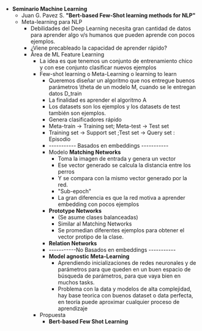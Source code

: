   * **Seminario Machine Learning**
    * Juan G. Pavez S. **"Bert-based Few-Shot learning methods for NLP"**
    * Meta-learning para NLP
      * Debilidades del Deep Learning necesita gran cantidad de datos para aprender algo v/s humanos que pueden aprende con pocos ejemplos.
      * ¿Viene precableado la capacidad de aprender rápido?
      * Área de ML Feature Learning
        * La idea es que tenemos un conjunto de entrenamiento chico y con ese conjunto clasificar nuevos ejemplos
        * Few-shot learning o Meta-Learning o learning to learn
          * Queremos diseñar un algoritmo que nos entregue buenos parámetros \theta de un modelo M, cuando se le entregan datos D_train
          * La finalidad es aprender el algoritmo A
          * Los datasets son los ejemplos y los datasets de test también son ejemplos.
          * Genera clasificadores rápido
          * Meta-train -> Training set; Meta-test -> Test set
          * Training set -> Support set ;Test set -> Query set : Episodio
          * ----------- Basados en embeddings -----------
          * Modelo **Matching Networks**
            * Toma la imagen de entrada y genera un vector
            * Ese vector generado se calcula la distancia entre los perros
            * Y se compara con la mismo vector generado por la red.
            * "Sub-epoch"
            * La gran diferencia es que la red motiva a aprender embedding con pocos ejemplos
          * **Prototype Networks**
            * (Se asume clases balanceadas)
            * Similar al Matching Networks
            * Se promedian diferentes ejemplos para obtener el vector protipo de la clase.
          * **Relation Networks**
          * -----------No Basados en embeddings -----------
          * **Model agnostic Meta-Learning**
            * Aprendiendo inicializaciones de redes neuronales y de parámetros para que queden en un buen espacio de búsqueda de parámetros, para que vaya bien en muchos tasks.
            * Problema con la data y modelos de alta complejidad, hay base teorica con buenos dataset o data perfecta, en teoría puede aproximar cualquier proceso de aprendizaje
        * Propuesta
          * **Bert-based Few Shot Learning**